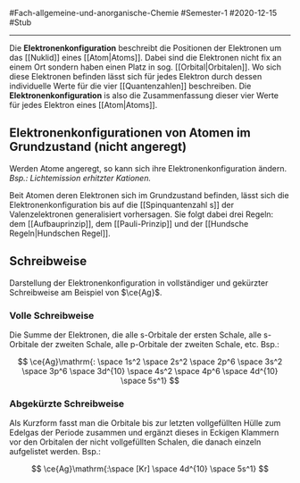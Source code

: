 #Fach-allgemeine-und-anorganische-Chemie  #Semester-1 #2020-12-15 #Stub 

---

Die **Elektronenkonfiguration** beschreibt die Positionen der Elektronen um das [[Nuklid]] eines [[Atom|Atoms]]. Dabei sind die Elektronen nicht fix an einem Ort sondern haben einen Platz in sog. [[Orbital|Orbitalen]]. Wo sich diese Elektronen befinden lässt sich für jedes Elektron durch dessen individuelle Werte für die vier [[Quantenzahlen]] beschreiben. Die **Elektronenkonfiguration** is also die Zusammenfassung dieser vier Werte für jedes Elektron eines [[Atom|Atoms]].

## Elektronenkonfigurationen von Atomen im Grundzustand (nicht angeregt)

Werden Atome angeregt, so kann sich ihre Elektronenkonfiguration ändern. *Bsp.: Lichtemission erhitzter Kationen.*

Beit Atomen deren Elektronen sich im Grundzustand befinden, lässt sich die Elektronenkonfiguration bis auf die [[Spinquantenzahl s]] der Valenzelektronen generalisiert vorhersagen. Sie folgt dabei drei Regeln: dem [[Aufbauprinzip]], dem [[Pauli-Prinzip]] und der [[Hundsche Regeln|Hundschen Regel]].

## Schreibweise

 Darstellung der Elektronenkonfiguration in vollständiger und gekürzter Schreibweise am Beispiel von $\ce{Ag}$.
 
### Volle Schreibweise

Die Summe der Elektronen, die alle s-Orbitale der ersten Schale, alle s-Orbitale der zweiten Schale, alle p-Orbitale der zweiten Schale, etc. Bsp.: 

$$
\ce{Ag}\mathrm{: \space 1s^2 \space 2s^2 \space 2p^6 \space 3s^2 \space 3p^6 \space 3d^{10} \space 4s^2 \space 4p^6 \space 4d^{10} \space 5s^1}
$$

### Abgekürzte Schreibweise

Als Kurzform fasst man die Orbitale bis zur letzten vollgefüllten Hülle zum Edelgas der Periode zusammen und ergänzt dieses in Eckigen Klammern vor den Orbitalen der nicht vollgefüllten Schalen, die danach einzeln aufgelistet werden. Bsp.: 

$$
\ce{Ag}\mathrm{:\space [Kr] \space 4d^{10} \space 5s^1}
$$